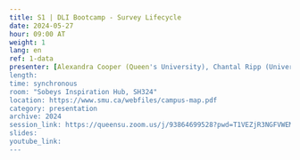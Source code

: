 ```yaml
---
title: S1 | DLI Bootcamp - Survey Lifecycle 
date: 2024-05-27
hour: 09:00 AT
weight: 1
lang: en
ref: 1-data
presenter: [Alexandra Cooper (Queen's University), Chantal Ripp (University of Ottawa)]
length:
time: synchronous
room: "Sobeys Inspiration Hub, SH324"
location: https://www.smu.ca/webfiles/campus-map.pdf
category: presentation
archive: 2024
session_link: https://queensu.zoom.us/j/93864699528?pwd=T1VEZjR3NGFVWEM1MncrVFp1NWtDUT09
slides:
youtube_link:
---
```

